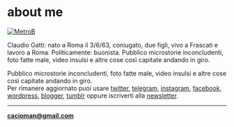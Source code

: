 # about me  

[![](https://drive.google.com/uc?id=1VekJ5JJnSFQMeIHPGnMwSwZpmuSSB6Zu "MetroB")](https://tinyletter.com/cacioman/archive)  
  
Claudio Gatti: nato a Roma il 3/6/63, coniugato, due figli, vivo a Frascati e lavoro a Roma. Politicamente: buonista.
Pubblico microstorie inconcludenti, foto fatte male, video insulsi e altre cose così capitate andando in giro.

Pubblico microstorie inconcludenti, foto fatte male, video insulsi e altre cose così capitate andando in giro.  
Per rimanere aggiornato puoi usare [twitter](https://twitter.com/cacioman), [telegram](https://t.me/cacioman), [instagram](https://www.instagram.com/cacioman63), [facebook](https://fb.me/VedoGenteFaccioCode), [wordpress](https://cacioman.wordpress.com/), [blogger](https://cacioman.blogspot.com/), [tumblr](https://cacioman.tumblr.com/) oppure iscriverti alla [newsletter](https://tinyletter.com/cacioman).  
	
---    
[**cacioman@gmail.com**](mailto::cacioman@gmail.com)  
   
